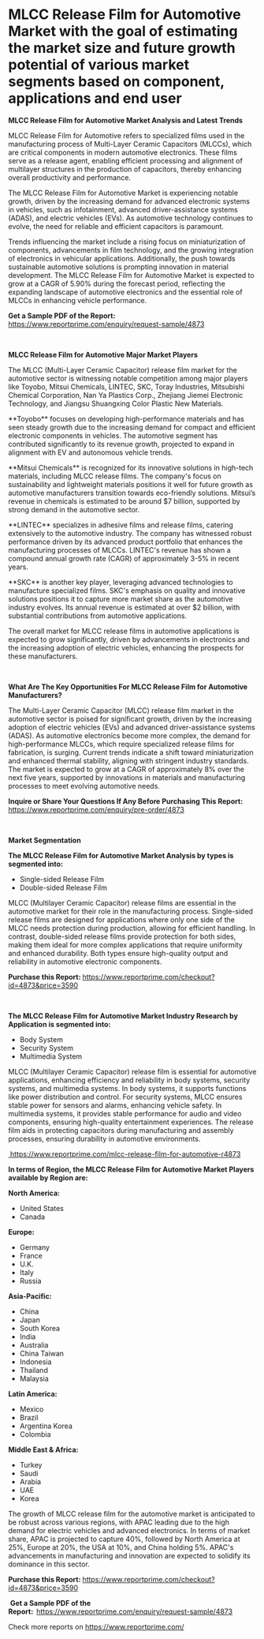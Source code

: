 <p><h1>MLCC Release Film for Automotive Market with the goal of estimating the market size and future growth potential of various market segments based on component, applications and end user</h1></p><p><strong>MLCC Release Film for Automotive Market Analysis and Latest Trends</strong></p>
<p><p>MLCC Release Film for Automotive refers to specialized films used in the manufacturing process of Multi-Layer Ceramic Capacitors (MLCCs), which are critical components in modern automotive electronics. These films serve as a release agent, enabling efficient processing and alignment of multilayer structures in the production of capacitors, thereby enhancing overall productivity and performance.</p><p>The MLCC Release Film for Automotive Market is experiencing notable growth, driven by the increasing demand for advanced electronic systems in vehicles, such as infotainment, advanced driver-assistance systems (ADAS), and electric vehicles (EVs). As automotive technology continues to evolve, the need for reliable and efficient capacitors is paramount. </p><p>Trends influencing the market include a rising focus on miniaturization of components, advancements in film technology, and the growing integration of electronics in vehicular applications. Additionally, the push towards sustainable automotive solutions is prompting innovation in material development. The MLCC Release Film for Automotive Market is expected to grow at a CAGR of 5.90% during the forecast period, reflecting the expanding landscape of automotive electronics and the essential role of MLCCs in enhancing vehicle performance.</p></p>
<p><strong>Get a Sample PDF of the Report:&nbsp;</strong> <a href="https://www.reportprime.com/enquiry/request-sample/4873?utm_campaign=2300&utm_medium=2&utm_source=Github&utm_content=ia&utm_term=19032025&utm_id=mlcc-release-film-for-automotive">https://www.reportprime.com/enquiry/request-sample/4873</a></p>
<p>&nbsp;</p>
<p><strong>MLCC Release Film for Automotive Major Market Players</strong></p>
<p><p>The MLCC (Multi-Layer Ceramic Capacitor) release film market for the automotive sector is witnessing notable competition among major players like Toyobo, Mitsui Chemicals, LINTEC, SKC, Toray Industries, Mitsubishi Chemical Corporation, Nan Ya Plastics Corp., Zhejiang Jiemei Electronic Technology, and Jiangsu Shuangxing Color Plastic New Materials. </p><p>**Toyobo** focuses on developing high-performance materials and has seen steady growth due to the increasing demand for compact and efficient electronic components in vehicles. The automotive segment has contributed significantly to its revenue growth, projected to expand in alignment with EV and autonomous vehicle trends.</p><p>**Mitsui Chemicals** is recognized for its innovative solutions in high-tech materials, including MLCC release films. The company's focus on sustainability and lightweight materials positions it well for future growth as automotive manufacturers transition towards eco-friendly solutions. Mitsui’s revenue in chemicals is estimated to be around $7 billion, supported by strong demand in the automotive sector.</p><p>**LINTEC** specializes in adhesive films and release films, catering extensively to the automotive industry. The company has witnessed robust performance driven by its advanced product portfolio that enhances the manufacturing processes of MLCCs. LINTEC's revenue has shown a compound annual growth rate (CAGR) of approximately 3-5% in recent years.</p><p>**SKC** is another key player, leveraging advanced technologies to manufacture specialized films. SKC's emphasis on quality and innovative solutions positions it to capture more market share as the automotive industry evolves. Its annual revenue is estimated at over $2 billion, with substantial contributions from automotive applications.</p><p>The overall market for MLCC release films in automotive applications is expected to grow significantly, driven by advancements in electronics and the increasing adoption of electric vehicles, enhancing the prospects for these manufacturers.</p></p>
<p>&nbsp;</p>
<p><strong>What Are The Key Opportunities For MLCC Release Film for Automotive Manufacturers?</strong></p>
<p><p>The Multi-Layer Ceramic Capacitor (MLCC) release film market in the automotive sector is poised for significant growth, driven by the increasing adoption of electric vehicles (EVs) and advanced driver-assistance systems (ADAS). As automotive electronics become more complex, the demand for high-performance MLCCs, which require specialized release films for fabrication, is surging. Current trends indicate a shift toward miniaturization and enhanced thermal stability, aligning with stringent industry standards. The market is expected to grow at a CAGR of approximately 8% over the next five years, supported by innovations in materials and manufacturing processes to meet evolving automotive needs.</p></p>
<p><strong>Inquire or Share Your Questions If Any Before Purchasing This Report:</strong> <a href="https://www.reportprime.com/enquiry/pre-order/4873?utm_campaign=2300&utm_medium=2&utm_source=Github&utm_content=ia&utm_term=19032025&utm_id=mlcc-release-film-for-automotive">https://www.reportprime.com/enquiry/pre-order/4873</a></p>
<p>&nbsp;</p>
<p><strong>Market Segmentation</strong></p>
<p><strong>The MLCC Release Film for Automotive Market Analysis by types is segmented into:</strong></p>
<p><ul><li>Single-sided Release Film</li><li>Double-sided Release Film</li></ul></p>
<p><p>MLCC (Multilayer Ceramic Capacitor) release films are essential in the automotive market for their role in the manufacturing process. Single-sided release films are designed for applications where only one side of the MLCC needs protection during production, allowing for efficient handling. In contrast, double-sided release films provide protection for both sides, making them ideal for more complex applications that require uniformity and enhanced durability. Both types ensure high-quality output and reliability in automotive electronic components.</p></p>
<p><strong>Purchase this Report:&nbsp;</strong><a href="https://www.reportprime.com/checkout?id=4873&price=3590&utm_campaign=2300&utm_medium=2&utm_source=Github&utm_content=ia&utm_term=19032025&utm_id=mlcc-release-film-for-automotive">https://www.reportprime.com/checkout?id=4873&price=3590</a></p>
<p>&nbsp;</p>
<p><strong>The MLCC Release Film for Automotive Market Industry Research by Application is segmented into:</strong></p>
<p><ul><li>Body System</li><li>Security System</li><li>Multimedia System</li></ul></p>
<p><p>MLCC (Multilayer Ceramic Capacitor) release film is essential for automotive applications, enhancing efficiency and reliability in body systems, security systems, and multimedia systems. In body systems, it supports functions like power distribution and control. For security systems, MLCC ensures stable power for sensors and alarms, enhancing vehicle safety. In multimedia systems, it provides stable performance for audio and video components, ensuring high-quality entertainment experiences. The release film aids in protecting capacitors during manufacturing and assembly processes, ensuring durability in automotive environments.</p></p>
<p><a href="https://www.reportprime.com/mlcc-release-film-for-automotive-r4873?utm_campaign=2300&utm_medium=2&utm_source=Github&utm_content=ia&utm_term=19032025&utm_id=mlcc-release-film-for-automotive">&nbsp;https://www.reportprime.com/mlcc-release-film-for-automotive-r4873</a></p>
<p><strong>In terms of Region, the MLCC Release Film for Automotive Market Players available by Region are:</strong></p>
<p>
    <p> <strong> North America: </strong>
        <ul>
            <li>United States</li>
            <li>Canada</li>
        </ul>
        </p> 
    <p> <strong> Europe: </strong>
        <ul>
            <li>Germany</li>
            <li>France</li>
            <li>U.K.</li>
            <li>Italy</li>
            <li>Russia</li>
        </ul>
        </p> 
    <p> <strong> Asia-Pacific: </strong>
        <ul>
            <li>China</li>
            <li>Japan</li>
            <li>South Korea</li>
            <li>India</li>
            <li>Australia</li>
            <li>China Taiwan</li>
            <li>Indonesia</li>
            <li>Thailand</li>
            <li>Malaysia</li>
        </ul>
        </p> 
    <p> <strong> Latin America: </strong>
        <ul>
            <li>Mexico</li>
            <li>Brazil</li>
            <li>Argentina Korea</li>
            <li>Colombia</li>
        </ul>
        </p> 
    <p> <strong> Middle East & Africa: </strong>
        <ul>
            <li>Turkey</li>
            <li>Saudi</li>
            <li>Arabia</li>
            <li>UAE</li>
            <li>Korea</li>
        </ul>
    </p>
    </p>
<p><p>The growth of MLCC release film for the automotive market is anticipated to be robust across various regions, with APAC leading due to the high demand for electric vehicles and advanced electronics. In terms of market share, APAC is projected to capture 40%, followed by North America at 25%, Europe at 20%, the USA at 10%, and China holding 5%. APAC's advancements in manufacturing and innovation are expected to solidify its dominance in this sector.</p></p>
<p><strong>Purchase this Report: </strong><a href="https://www.reportprime.com/checkout?id=4873&price=3590&utm_campaign=2300&utm_medium=2&utm_source=Github&utm_content=ia&utm_term=19032025&utm_id=mlcc-release-film-for-automotive">https://www.reportprime.com/checkout?id=4873&price=3590</a></p>
<p>&nbsp;<strong>Get a Sample PDF of the Report:&nbsp;&nbsp;</strong><a href="https://www.reportprime.com/enquiry/request-sample/4873?utm_campaign=2300&utm_medium=2&utm_source=Github&utm_content=ia&utm_term=19032025&utm_id=mlcc-release-film-for-automotive">https://www.reportprime.com/enquiry/request-sample/4873</a></p>
<p><strong></strong></p>
<p>Check more reports on <a href="https://www.reportprime.com/?utm_campaign=2300&utm_medium=2&utm_source=Github&utm_content=ia&utm_term=19032025&utm_id=mlcc-release-film-for-automotive">https://www.reportprime.com/</a></p>